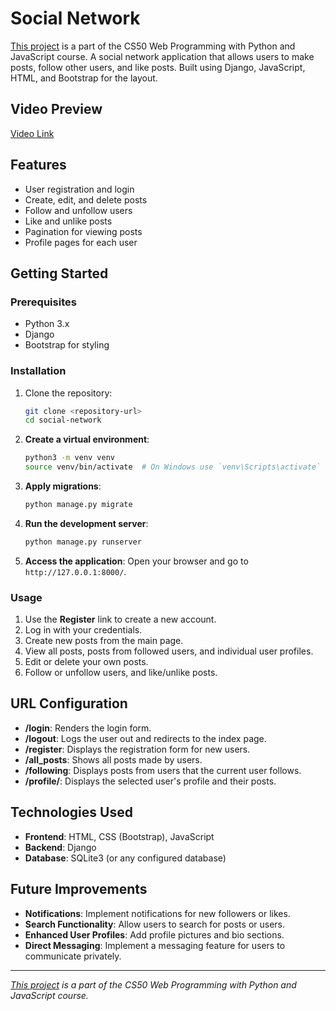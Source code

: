 # Social Network

[This project](https://cs50.harvard.edu/web/2020/projects/4/network/) is a part of the CS50 Web Programming with Python and JavaScript course. A social network application that allows users to make posts, follow other users, and like posts. Built using Django, JavaScript, HTML, and Bootstrap for the layout.

## Video Preview

[Video Link](https://youtu.be/SPhftAeJhBU)

## Features

- User registration and login
- Create, edit, and delete posts
- Follow and unfollow users
- Like and unlike posts
- Pagination for viewing posts
- Profile pages for each user

## Getting Started

### Prerequisites

- Python 3.x
- Django
- Bootstrap for styling

### Installation

1. Clone the repository:
   ```bash
   git clone <repository-url>
   cd social-network

2. **Create a virtual environment**:
    ```bash
    python3 -m venv venv
    source venv/bin/activate  # On Windows use `venv\Scripts\activate`
    ```

3. **Apply migrations**:
    ```bash
    python manage.py migrate
    ```

4. **Run the development server**:
    ```bash
    python manage.py runserver
    ```

5. **Access the application**:
    Open your browser and go to `http://127.0.0.1:8000/`.

### Usage

1. Use the **Register** link to create a new account.
2. Log in with your credentials.
3. Create new posts from the main page.
4. View all posts, posts from followed users, and individual user profiles.
5. Edit or delete your own posts.
6. Follow or unfollow users, and like/unlike posts.

## URL Configuration

- **/login**: Renders the login form.
- **/logout**: Logs the user out and redirects to the index page.
- **/register**: Displays the registration form for new users.
- **/all_posts**: Shows all posts made by users.
- **/following**: Displays posts from users that the current user follows.
- **/profile/<username>**: Displays the selected user's profile and their posts.

## Technologies Used

- **Frontend**: HTML, CSS (Bootstrap), JavaScript
- **Backend**: Django
- **Database**: SQLite3 (or any configured database)

## Future Improvements

- **Notifications**: Implement notifications for new followers or likes.
- **Search Functionality**: Allow users to search for posts or users.
- **Enhanced User Profiles**: Add profile pictures and bio sections.
- **Direct Messaging**: Implement a messaging feature for users to communicate privately.

---

*[This project](https://cs50.harvard.edu/web/2020/projects/4/network/) is a part of the CS50 Web Programming with Python and JavaScript course.*
